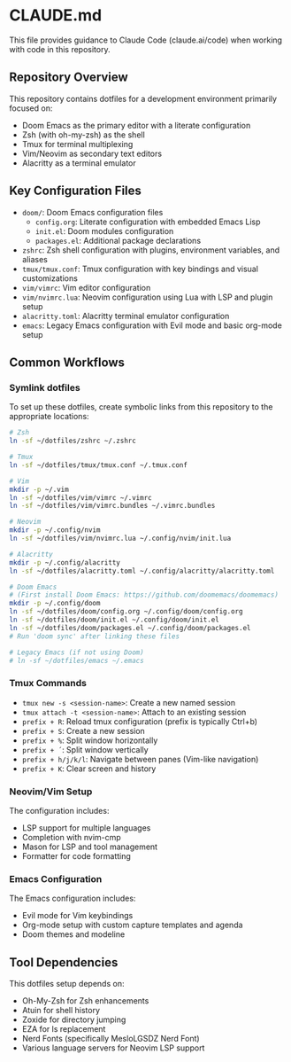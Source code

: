 # CLAUDE.md

This file provides guidance to Claude Code (claude.ai/code) when working with code in this repository.

## Repository Overview

This repository contains dotfiles for a development environment primarily focused on:

- Doom Emacs as the primary editor with a literate configuration
- Zsh (with oh-my-zsh) as the shell
- Tmux for terminal multiplexing
- Vim/Neovim as secondary text editors
- Alacritty as a terminal emulator

## Key Configuration Files

- `doom/`: Doom Emacs configuration files
  - `config.org`: Literate configuration with embedded Emacs Lisp
  - `init.el`: Doom modules configuration
  - `packages.el`: Additional package declarations
- `zshrc`: Zsh shell configuration with plugins, environment variables, and aliases
- `tmux/tmux.conf`: Tmux configuration with key bindings and visual customizations
- `vim/vimrc`: Vim editor configuration
- `vim/nvimrc.lua`: Neovim configuration using Lua with LSP and plugin setup
- `alacritty.toml`: Alacritty terminal emulator configuration
- `emacs`: Legacy Emacs configuration with Evil mode and basic org-mode setup

## Common Workflows

### Symlink dotfiles

To set up these dotfiles, create symbolic links from this repository to the appropriate locations:

```bash
# Zsh
ln -sf ~/dotfiles/zshrc ~/.zshrc

# Tmux
ln -sf ~/dotfiles/tmux/tmux.conf ~/.tmux.conf

# Vim
mkdir -p ~/.vim
ln -sf ~/dotfiles/vim/vimrc ~/.vimrc
ln -sf ~/dotfiles/vim/vimrc.bundles ~/.vimrc.bundles

# Neovim
mkdir -p ~/.config/nvim
ln -sf ~/dotfiles/vim/nvimrc.lua ~/.config/nvim/init.lua

# Alacritty
mkdir -p ~/.config/alacritty
ln -sf ~/dotfiles/alacritty.toml ~/.config/alacritty/alacritty.toml

# Doom Emacs
# (First install Doom Emacs: https://github.com/doomemacs/doomemacs)
mkdir -p ~/.config/doom
ln -sf ~/dotfiles/doom/config.org ~/.config/doom/config.org
ln -sf ~/dotfiles/doom/init.el ~/.config/doom/init.el
ln -sf ~/dotfiles/doom/packages.el ~/.config/doom/packages.el
# Run 'doom sync' after linking these files

# Legacy Emacs (if not using Doom)
# ln -sf ~/dotfiles/emacs ~/.emacs
```

### Tmux Commands

- `tmux new -s <session-name>`: Create a new named session
- `tmux attach -t <session-name>`: Attach to an existing session
- `prefix + R`: Reload tmux configuration (prefix is typically Ctrl+b)
- `prefix + S`: Create a new session
- `prefix + %`: Split window horizontally
- `prefix + ´`: Split window vertically
- `prefix + h/j/k/l`: Navigate between panes (Vim-like navigation)
- `prefix + K`: Clear screen and history

### Neovim/Vim Setup

The configuration includes:
- LSP support for multiple languages
- Completion with nvim-cmp
- Mason for LSP and tool management
- Formatter for code formatting

### Emacs Configuration

The Emacs configuration includes:
- Evil mode for Vim keybindings
- Org-mode setup with custom capture templates and agenda
- Doom themes and modeline

## Tool Dependencies

This dotfiles setup depends on:
- Oh-My-Zsh for Zsh enhancements
- Atuin for shell history
- Zoxide for directory jumping
- EZA for ls replacement
- Nerd Fonts (specifically MesloLGSDZ Nerd Font)
- Various language servers for Neovim LSP support